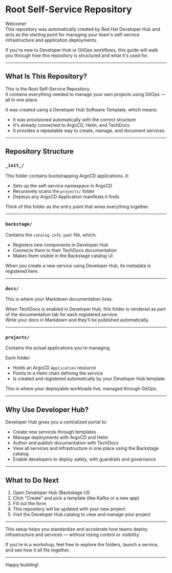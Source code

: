 # Root Self-Service Repository

Welcome!  
This repository was automatically created by Red Hat Developer Hub and acts as the starting point for managing your team's self-service infrastructure and application deployments.

If you're new to Developer Hub or GitOps workflows, this guide will walk you through how this repository is structured and what it's used for.

---

## What Is This Repository?

This is the Root Self-Service Repository.  
It contains everything needed to manage your own projects using GitOps — all in one place.

It was created using a Developer Hub Software Template, which means:
- It was provisioned automatically with the correct structure
- It's already connected to ArgoCD, Helm, and TechDocs
- It provides a repeatable way to create, manage, and document services

---

## Repository Structure

### `_init_/`
This folder contains bootstrapping ArgoCD applications. It:
- Sets up the self-service namespace in ArgoCD
- Recursively scans the `projects/` folder
- Deploys any ArgoCD Application manifests it finds

Think of this folder as the entry point that wires everything together.

---

### `backstage/`
Contains the `catalog-info.yaml` file, which:
- Registers new components in Developer Hub
- Connects them to their TechDocs documentation
- Makes them visible in the Backstage catalog UI

When you create a new service using Developer Hub, its metadata is registered here.

---

### `docs/`
This is where your Markdown documentation lives.

When TechDocs is enabled in Developer Hub, this folder is rendered as part of the documentation tab for each registered service.  
Write your docs in Markdown and they’ll be published automatically.

---

### `projects/`
Contains the actual applications you're managing.

Each folder:
- Holds an ArgoCD `Application` resource
- Points to a Helm chart defining the service
- Is created and registered automatically by your Developer Hub template

This is where your deployable workloads live, managed through GitOps.

---

## Why Use Developer Hub?

Developer Hub gives you a centralized portal to:

- Create new services through templates
- Manage deployments with ArgoCD and Helm
- Author and publish documentation with TechDocs
- View all services and infrastructure in one place using the Backstage catalog
- Enable developers to deploy safely, with guardrails and governance

---

## What to Do Next

1. Open Developer Hub (Backstage UI)
2. Click "Create" and pick a template (like Kafka or a new app)
3. Fill out the form
4. This repository will be updated with your new project
5. Visit the Developer Hub catalog to view and manage your project

---

This setup helps you standardize and accelerate how teams deploy infrastructure and services — without losing control or visibility.

If you're in a workshop, feel free to explore the folders, launch a service, and see how it all fits together.

---

Happy building!
